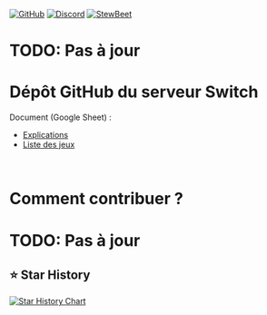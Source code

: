 
[![GitHub](https://img.shields.io/github/v/release/Paralya/Switch?logo=github&label=GitHub)](https://github.com/Paralya/Switch/releases/latest)
[![Discord](https://img.shields.io/discord/1216400498488377467?label=Discord&logo=discord)](https://discord.gg/anxzu6rA9F)
[![StewBeet](https://img.shields.io/github/v/release/Stoupy51/StewBeet?logo=github&label=StewBeet)](https://github.com/Stoupy51/StewBeet)

# TODO: Pas à jour

# Dépôt GitHub du serveur Switch

Document (Google Sheet) :
- [Explications](https://docs.google.com/spreadsheets/d/1p8txd9e-WH-t7zdegMFMGXVKa1qQa2WFIVKO3CeP65c/edit#gid=2076353036)
- [Liste des jeux](https://docs.google.com/spreadsheets/d/1p8txd9e-WH-t7zdegMFMGXVKa1qQa2WFIVKO3CeP65c/edit#gid=919232064)

<br>

# Comment contribuer ?
# TODO: Pas à jour

## ⭐ Star History

<a href="https://star-history.com/#Stoupy51/Switch&Date">
 <picture>
   <source media="(prefers-color-scheme: dark)" srcset="https://api.star-history.com/svg?repos=Stoupy51/Switch&type=Date&theme=dark" />
   <source media="(prefers-color-scheme: light)" srcset="https://api.star-history.com/svg?repos=Stoupy51/Switch&type=Date" />
   <img alt="Star History Chart" src="https://api.star-history.com/svg?repos=Stoupy51/Switch&type=Date" />
 </picture>
</a>


